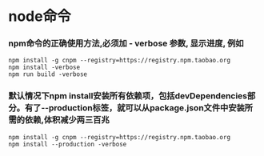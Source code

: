 # node命令

### npm命令的正确使用方法,必须加 - verbose 参数, 显示进度, 例如
```
npm install -g cnpm --registry=https://registry.npm.taobao.org
npm install -verbose
npm run build -verbose
```

### 默认情况下npm install安装所有依赖项，包括devDependencies部分。有了--production标签，就可以从package.json文件中安装所需的依赖,体积减少两三百兆
```
npm install -g cnpm --registry=https://registry.npm.taobao.org
npm install --production -verbose 
```